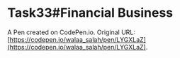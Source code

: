 # Task33#Financial Business

A Pen created on CodePen.io. Original URL: [https://codepen.io/walaa_salah/pen/LYGXLaZ](https://codepen.io/walaa_salah/pen/LYGXLaZ).

